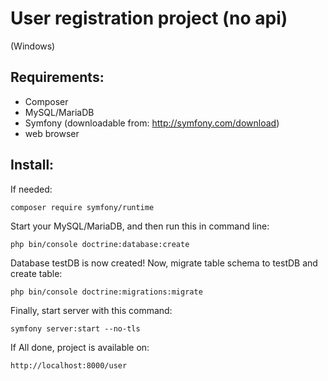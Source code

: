 User registration project (no api)
=============
(Windows)

## Requirements:
- Composer
- MySQL/MariaDB 
- Symfony (downloadable from: http://symfony.com/download)
- web browser

## Install:

If needed:
```
composer require symfony/runtime
```

Start your MySQL/MariaDB, and then run this in command line:
```
php bin/console doctrine:database:create
```

Database testDB is now created! Now, migrate table schema to testDB and create table:
```
php bin/console doctrine:migrations:migrate
```

Finally, start server with this command:
```
symfony server:start --no-tls
```

If All done, project is available on:
```
http://localhost:8000/user
```
